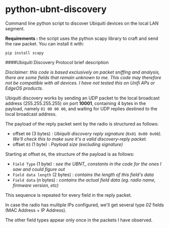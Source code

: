 # python-ubnt-discovery
Command line python script to discover Ubiquiti devices on the local LAN segment.

**Requirements :** the script uses the python scapy library to craft and send the raw packet. You can install it with:

`pip install scapy`

####Ubiquiti Discovery Protocol brief description

*Disclaimer: this code is based exclusively on packet sniffing and analysis, there are some fields that remain unknown to me.
This code may therefore not be compatible with all devices.
I have not tested this on Unifi APs or EdgeOS products.*

Ubiquiti discovery works by sending an UDP packet to the local broadcast address (255.255.255.255) on port **10001**,
containing 4 bytes in the payload, namely `01 00 00 00`, and waiting for UDP replies destined to the local
broadcast address.

The payload of the reply packet sent by the radio is structured as follows:
- offset `00` (3 bytes) : *Ubiquiti discovery reply signature (*`0x01 0x00 0x00`*). We'll check this to make sure it's a valid discovery-reply packet.*
- offset `03` (1 byte) : *Payload size (excluding signature)*

Starting at offset `04`, the structure of the payload is as follows:
- `Field Type`        (1 byte) : *see the UBNT_ constants in the code for the ones I saw and could figure out*
- `Field data length` (2 bytes) : *contains the length of this field's data*
- `Field data`        (*n* bytes) : *contains the actual field data (eg. radio name, firmware version, etc)*

This sequence is repeated for every field in the reply packet.

In case the radio has multiple IPs configured, we'll get several type *02* fields (MAC Address + IP Address).

The other field types appear only once in the packets I have observed.
